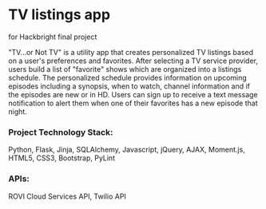 # TV listings app
for Hackbright final project

"TV...or Not TV" is a utility app that creates personalized TV listings based on a user's preferences and favorites. After selecting a TV service provider, users build a list of "favorite" shows which are organized into a listings schedule. The personalized schedule provides information on upcoming episodes including a synopsis, when to watch, channel information and if the episodes are new or in HD. Users can sign up to receive a text message notification to alert them when one of their favorites has a new episode that night.

### Project Technology Stack:
Python, Flask, Jinja, SQLAlchemy, Javascript, jQuery, AJAX, Moment.js, HTML5, CSS3, Bootstrap, PyLint

### APIs:
ROVI Cloud Services API, Twilio API